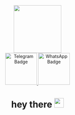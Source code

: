 

<div id="header" align="center">
  <img src="https://media.giphy.com/media/M9gbBd9nbDrOTu1Mqx/giphy.gif" width="150"/>
  <div id="badges">
    <a href="https://t.me/Meredov_Batyr">
  <img src="https://img.shields.io/badge/Telegram-blue?logo=telegram&logoColor=white" alt="Telegram Badge" width="100" />
      </a>
      <a href="https://wa.me/+79920007784">
  <img src="https://img.shields.io/badge/WhatsApp-darkgreen?logo=whatsapp&logoColor=white" alt="WhatsApp Badge" width="100" />
  </a>
    <div id="badges">
      <img src="https://komarev.com/ghpvc/?username=123Batyr&style=flat-square&color=blue" alt=""/>
      <h1>
  hey there
  <img src="https://media.giphy.com/media/hvRJCLFzcasrR4ia7z/giphy.gif" width="30px"/>
</h1>
</div>



